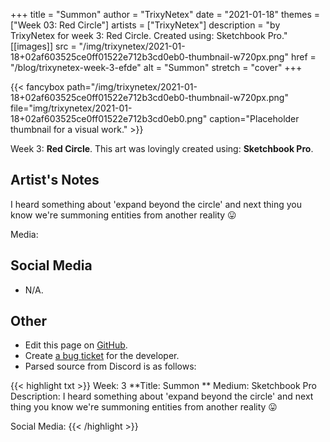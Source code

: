 +++
title =       "Summon"
author =      "TrixyNetex"
date =        "2021-01-18"
themes =      ["Week 03: Red Circle"]
artists =     ["TrixyNetex"]
description = "by TrixyNetex for week 3: Red Circle. Created using: Sketchbook Pro."
[[images]]
              src = "/img/trixynetex/2021-01-18+02af603525ce0ff01522e712b3cd0eb0-thumbnail-w720px.png"
              href = "/blog/trixynetex-week-3-efde"
              alt = "Summon"
              stretch = "cover"
+++


{{< fancybox path="/img/trixynetex/2021-01-18+02af603525ce0ff01522e712b3cd0eb0-thumbnail-w720px.png" file="img/trixynetex/2021-01-18+02af603525ce0ff01522e712b3cd0eb0.png" caption="Placeholder thumbnail for a visual work." >}}


Week 3: **Red Circle**. This art was lovingly created using: **Sketchbook Pro**.

## Artist's Notes

I heard something about 'expand beyond the circle' and next thing you know we're summoning entities from another reality 😛 

Media:

## Social Media

- N/A.

## Other

- Edit this page on [GitHub](https://github.com/teaminkling/web-refresh/edit/main/content/blog/trixynetex-week-3-efde.md).
- Create [a bug ticket](https://github.com/teaminkling/web-refresh/issues/new?assignees=&labels=bug&template=problem-report.md&title=) for the developer.
- Parsed source from Discord is as follows:

{{< highlight txt >}}
Week: 3
**Title:  Summon **
Medium: Sketchbook Pro
Description: I heard something about 'expand beyond the circle' and next thing you know we're summoning entities from another reality 😛 

Social Media:
{{< /highlight >}}